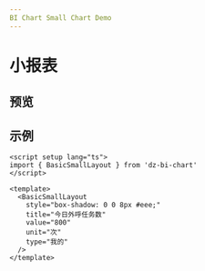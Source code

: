 ```yaml
---
BI Chart Small Chart Demo
---
```


# 小报表

<script setup>
import { BasicSmallLayout } from 'dz-bi-chart';
import 'dz-bi-chart/style/index.css'
</script>

<style>
.special-small-chart .l-box h3 { margin-top: 0; }
</style>

## 预览

<BasicSmallLayout
style="box-shadow: 0 0 8px #eee;"
title="今日外呼任务数"
value="800"
unit="次"
type="我的"
/>

## 示例

```vue
<script setup lang="ts">
import { BasicSmallLayout } from 'dz-bi-chart'
</script>

<template>
  <BasicSmallLayout
    style="box-shadow: 0 0 8px #eee;"
    title="今日外呼任务数"
    value="800"
    unit="次"
    type="我的"
  />
</template>
```
